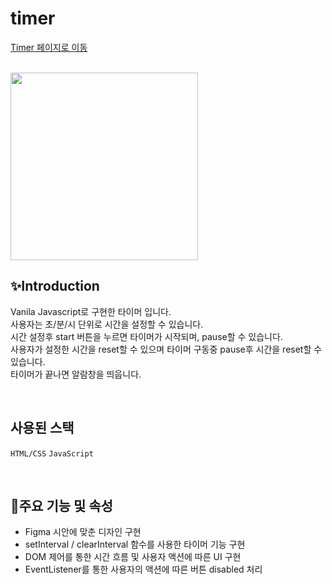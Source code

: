 # timer

[Timer 페이지로 이동](https://doridori-samsam.github.io/Just-do-list/)

<br>

<img src="https://media.discordapp.net/attachments/698529846565011531/1032364488160190614/unknown.png?width=536&height=580" width="300" height="300">

<br>

## ✨Introduction

Vanila Javascript로 구현한 타이머 입니다.<br/>
사용자는 초/분/시 단위로 시간을 설정할 수 있습니다.<br/>
시간 설정후 start 버튼을 누르면 타이머가 시작되며, pause할 수 있습니다.<br/>
사용자가 설정한 시간을 reset할 수 있으며 타이머 구동중 pause후 시간을 reset할 수 있습니다.<br/>
타이머가 끝나면 알람창을 띄웁니다.

<br>

## 사용된 스택

`HTML/CSS` `JavaScript`

<br>

## 📌주요 기능 및 속성

- Figma 시안에 맞춘 디자인 구현
- setInterval / clearInterval 함수를 사용한 타이머 기능 구현
- DOM 제어를 통한 시간 흐름 및 사용자 액션에 따른 UI 구현
- EventListener를 통한 사용자의 액션에 따른 버튼 disabled 처리
